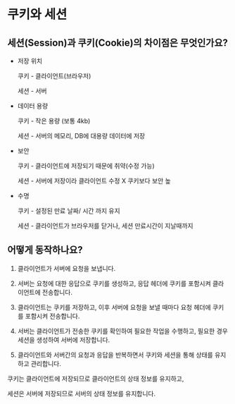 # 쿠키와 세션

## 세션(Session)과 쿠키(Cookie)의 차이점은 무엇인가요?

- 저장 위치

  쿠키 - 클라이언트(브라우저)

  세션 - 서버

- 데이터 용량

  쿠키 - 작은 용량 (보통 4kb)

  세션 - 서버의 메모리, DB에 대용량 데이터에 저장

- 보안

  쿠키 - 클라이언트에 저장되기 때문에 취약(수정 가능)

  세션 - 서버에 저장이라 클라이언트 수정 X 쿠키보다 보안 높

- 수명

  쿠키 - 설정된 만료 날짜/ 시간 까지 유지

  세션 - 클라이언트가 브라우저를 닫거나, 세션 만료시간이 지날때까지

## 어떻게 동작하나요?

1. 클라이언트가 서버에 요청을 보냅니다.

1. 서버는 요청에 대한 응답으로 쿠키를 생성하고, 응답 헤더에 쿠키를 포함시켜 클라이언트에 전송합니다.

1. 클라이언트는 쿠키를 저장하고, 이후 서버에 요청을 보낼 때마다
   요청 헤더에 쿠키를 포함시켜 전송합니다.

1. 서버는 클라이언트가 전송한 쿠키를 확인하여 필요한 작업을 수행하고,
   필요한 경우 세션을 생성하여 서버에 저장합니다.

1. 클라이언트와 서버간의 요청과 응답을 반복하면서 쿠키와 세션을 통해
   상태를 유지하고 관리합니다.

쿠키는 클라이언트에 저장되므로 클라이언트의 상태 정보를 유지하고,

세션은 서버에 저장되므로 서버의 상태 정보를 유지합니다.
